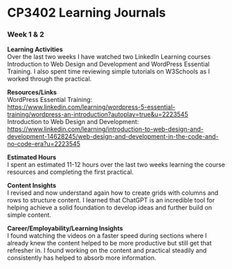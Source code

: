 # CP3402 Learning Journals
### **Week 1 & 2**  


**Learning Activities**  
Over the last two weeks I have watched two LinkedIn Learning courses Introduction to Web Design and Development and WordPress Essential Training. I also spent time reviewing simple tutorials on W3Schools as I worked through the practical.  

**Resources/Links**  
WordPress Essential Training: https://www.linkedin.com/learning/wordpress-5-essential-training/wordpress-an-introduction?autoplay=true&u=2223545  
Introduction to Web Design and Development: https://www.linkedin.com/learning/introduction-to-web-design-and-development-14628245/web-design-and-development-in-the-code-and-no-code-era?u=2223545  


**Estimated Hours**  
I spent an estimated 11-12 hours over the last two weeks learning the course resources and completing the first practical.  


**Content Insights**  
I revised and now understand again how to create grids with columns and rows to structure content. I learned that ChatGPT is an incredible tool for helping achieve a solid foundation to develop ideas and further build on simple content. 

**Career/Employability/Learning Insights**  
I found watching the videos on a faster speed during sections where I already knew the content helped to be more productive but still get that refresher in. I found working on the content and practical steadily and consistently has helped to absorb more information.
